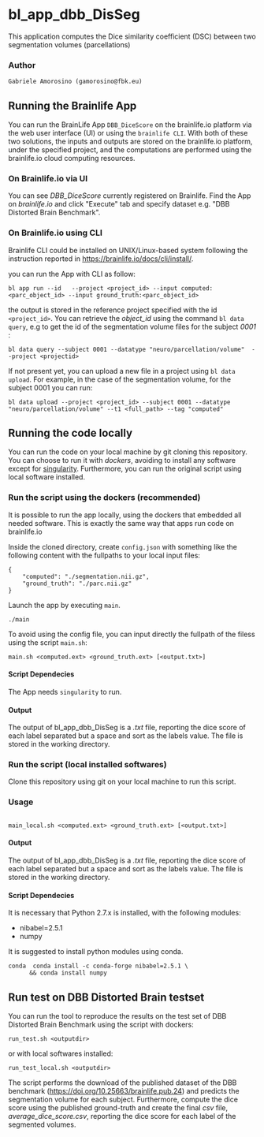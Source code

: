 # bl_app_dbb_DisSeg

This application computes the Dice similarity coefficient (DSC) between two segmentation volumes (parcellations)

### Author

    Gabriele Amorosino (gamorosino@fbk.eu)

## Running the Brainlife App


You can run the BrainLife App `DBB_DiceScore` on the brainlife.io platform via the web user interface (UI) or using the `brainlife CLI`.  With both of these two solutions, the inputs and outputs are stored on the brainlife.io platform, under the specified project, and the computations are performed using the brainlife.io cloud computing resources.


### On Brainlife.io via UI

You can see _DBB_DiceScore_ currently registered on Brainlife. Find the App on _brainlife.io_ and click "Execute" tab and specify dataset e.g. "DBB Distorted Brain Benchmark".

### On Brainlife.io using CLI

Brainlife CLI could be installed on UNIX/Linux-based system following the instruction reported in https://brainlife.io/docs/cli/install/.

you can run the App with CLI as follow:
```
bl app run --id   --project <project_id> --input computed:<parc_object_id> --input ground_truth:<parc_object_id> 
```
the output is stored in the reference project specified with the id ```<project_id>```. You can retrieve the _object_id_ using the command ```bl data query```, e.g to get the id of the segmentation volume files for the subject _0001_ :
```
bl data query --subject 0001 --datatype "neuro/parcellation/volume"  --project <projectid>
```

If not present yet, you can upload a new file in a project using ```bl data upload```. For example, in the case of the segmentation volume, for the subject 0001 you can run:
```
bl data upload --project <project_id> --subject 0001 --datatype "neuro/parcellation/volume" --t1 <full_path> --tag "computed"

```
## Running the code locally

You can run the code on your local machine by git cloning this repository. You can choose to run it with _dockers_, avoiding to install any software except for [singularity](https://sylabs.io/). Furthermore, you can run the original script using local software installed.

### Run the script using the dockers (recommended)

It is possible to run the app locally, using the dockers that embedded all needed software. This is exactly the same way that apps run code on brainlife.io

Inside the cloned directory, create `config.json` with something like the following content with the fullpaths to your local input files:
```
{   
    "computed": "./segmentation.nii.gz",
    "ground_truth": "./parc.nii.gz"
}
```

Launch the app by executing `main`.
```
./main
```
To avoid using the config file, you can input directly the fullpath of the filess using the script ```main.sh```:

```
main.sh <computed.ext> <ground_truth.ext> [<output.txt>]
```

#### Script Dependecies

The App needs   `singularity` to run.

#### Output

The output of bl_app_dbb_DisSeg is a _.txt_ file, reporting the dice score of each label separated but a space and sort as the labels value. The file is stored in the working directory.


### Run the script (local installed softwares) 

Clone this repository using git on your local machine to run this script.

### Usage


```

main_local.sh <computed.ext> <ground_truth.ext> [<output.txt>]

```

#### Output

The output of bl_app_dbb_DisSeg is a _.txt_ file, reporting the dice score of each label separated but a space and sort as the labels value. The file is stored in the working directory.


####  Script Dependecies

It is necessary that Python 2.7.x is installed, with the following modules:

* nibabel=2.5.1 
* numpy

It is suggested to install python modules using conda. 
```
conda  conda install -c conda-forge nibabel=2.5.1 \
      && conda install numpy
```

## Run test on DBB Distorted Brain testset

You can run the tool to reproduce the results on the test set of DBB Distorted Brain Benchmark using the script with dockers:
```
run_test.sh <outputdir>
```
or with local softwares installed:

```
run_test_local.sh <outputdir>
```
The script performs the download of the published dataset of the DBB benchmark (https://doi.org/10.25663/brainlife.pub.24) and predicts the segmentation volume for each subject. 
Furthermore, compute the dice score using the published ground-truth and create the final _csv_ file, _average_dice_score.csv_, reporting the dice score for each label of the segmented volumes.
